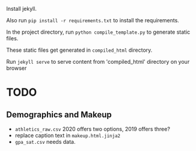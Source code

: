 Install jekyll.

Also run `pip install -r requirements.txt` to install the requirements.

In the project directory, run `python compile_template.py` to generate static files.

These static files get generated in `compiled_html` directory. 

Run `jekyll serve` to serve content from 'compiled_html' directory on your browser

# TODO

## Demographics and Makeup

- `athletics_raw.csv` 2020 offers two options, 2019 offers three?
- replace caption text in `makeup.html.jinja2`
- `gpa_sat.csv` needs data.
